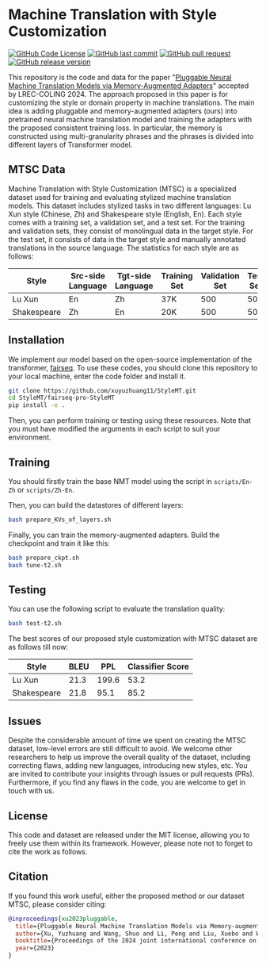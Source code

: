 # Machine Translation with Style Customization

[![GitHub Code License](https://img.shields.io/github/license/xuyuzhuang11/StyleMT)](LICENSE)
[![GitHub last commit](https://img.shields.io/github/last-commit/xuyuzhuang11/StyleMT)](https://github.com/xuyuzhuang11/StyleMT/commits/main)
[![GitHub pull request](https://img.shields.io/badge/PRs-welcome-blue)](https://github.com/xuyuzhuang11/StyleMT/pulls)
[![GitHub release version](https://img.shields.io/github/v/release/xuyuzhuang11/StyleMT)](https://github.com/xuyuzhuang11/StyleMT)

This repository is the code and data for the paper "[Pluggable Neural Machine Translation Models via Memory-Augmented Adapters](https://arxiv.org/abs/2307.06029)" accepted by LREC-COLING 2024. The approach proposed in this paper is for customizing the style or domain property in machine translations. The main idea is adding pluggable and memory-augmented adapters (ours) into pretrained neural machine translation model and training the adapters with the proposed consistent training loss. In particular, the memory is constructed using multi-granularity phrases and the phrases is divided into different layers of Transformer model.

## MTSC Data

Machine Translation with Style Customization (MTSC) is a specialized dataset used for training and evaluating stylized machine translation models. This dataset includes stylized tasks in two different languages: Lu Xun style (Chinese, Zh) and Shakespeare style (English, En). Each style comes with a training set, a validation set, and a test set. For the training and validation sets, they consist of monolingual data in the target style. For the test set, it consists of data in the target style and manually annotated translations in the source language. The statistics for each style are as follows:

| Style | Src-side Language | Tgt-side Language | Training Set | Validation Set | Test Set |
| ----- | ----------------- | ----------------- | ------------ | -------------- | ------- |
| Lu Xun | En | Zh | 37K | 500 | 500 |
| Shakespeare | Zh | En | 20K | 500 | 500 |


## Installation

We implement our model based on the open-source implementation of the transformer, [fairseq](https://github.com/facebookresearch/fairseq). To use these codes, you should clone this repository to your local machine, enter the code folder and install it.

```bash
git clone https://github.com/xuyuzhuang11/StyleMT.git
cd StyleMT/fairseq-pro-StyleMT
pip install -e .

```

Then, you can perform training or testing using these resources. Note that you must have modified the arguments in each script to suit your environment.

## Training

You should firstly train the base NMT model using the script in `scripts/En-Zh` or `scripts/Zh-En`.

Then, you can build the datastores of different layers:

```bash
bash prepare_KVs_of_layers.sh

```

Finally, you can train the memory-augmented adapters. Build the checkpoint and train it like this:

```bash
bash prepare_ckpt.sh
bash tune-t2.sh

```

## Testing

You can use the following script to evaluate the translation quality:

```bash
bash test-t2.sh

```

The best scores of our proposed style customization with MTSC dataset are as follows till now:

| Style | BLEU | PPL | Classifier Score |
| ----- | ---- | --- | ---------------- |
| Lu Xun | 21.3 | 199.6 | 53.2 |
| Shakespeare | 21.8 | 95.1 | 85.2 |

## Issues

Despite the considerable amount of time we spent on creating the MTSC dataset, low-level errors are still difficult to avoid. We welcome other researchers to help us improve the overall quality of the dataset, including correcting flaws, adding new languages, introducing new styles, etc. You are invited to contribute your insights through issues or pull requests (PRs). Furthermore, if you find any flaws in the code, you are welcome to get in touch with us.

## License

This code and dataset are released under the MIT license, allowing you to freely use them within its framework. However, please note not to forget to cite the work as follows.

## Citation

If you found this work useful, either the proposed method or our dataset MTSC, please consider citing:

```bibtex
@inproceedings{xu2023pluggable,
  title={Pluggable Neural Machine Translation Models via Memory-augmented Adapters},
  author={Xu, Yuzhuang and Wang, Shuo and Li, Peng and Liu, Xuebo and Wang, Xiaolong and Liu, Weidong and Liu, Yang},
  booktitle={Proceedings of the 2024 joint international conference on computational linguistics, language resources and evaluation},
  year={2023}
}
```
